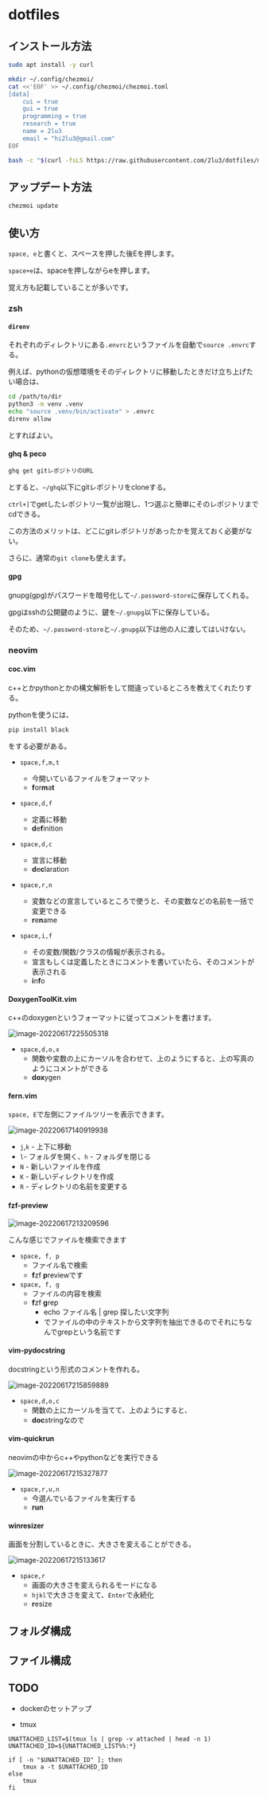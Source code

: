 # dotfiles

## インストール方法

```bash
sudo apt install -y curl
```

```bash
mkdir ~/.config/chezmoi/
cat <<'EOF' >> ~/.config/chezmoi/chezmoi.toml
[data]
    cui = true
    gui = true
    programming = true
    research = true
    name = 2lu3
    email = "hi2lu3@gmail.com"
EOF
```

```bash
bash -c "$(curl -fsLS https://raw.githubusercontent.com/2lu3/dotfiles/main/init.sh)"
```

## アップデート方法

```bash
chezmoi update
```

## 使い方

`space, e`と書くと、スペースを押した後Eを押します。

`space+e`は、spaceを押しながらeを押します。

覚え方も記載していることが多いです。

### zsh

#### `direnv`

それぞれのディレクトリにある`.envrc`というファイルを自動で`source .envrc`する。

例えば、pythonの仮想環境をそのディレクトリに移動したときだけ立ち上げたい場合は、

```bash
cd /path/to/dir
python3 -m venv .venv
echo "source .venv/bin/activate" > .envrc
direnv allow
```

とすればよい。



#### ghq & peco

```bash
ghq get gitレポジトリのURL
```

とすると、`~/ghq`以下にgitレポジトリをcloneする。

`ctrl+]`でgetしたレポジトリ一覧が出現し、1つ選ぶと簡単にそのレポジトリまでcdできる。

この方法のメリットは、どこにgitレポジトリがあったかを覚えておく必要がない。

さらに、通常の`git clone`も使えます。

#### gpg

gnupg(gpg)がパスワードを暗号化して`~/.password-store`に保存してくれる。

gpgはsshの公開鍵のように、鍵を`~/.gnupg`以下に保存している。

そのため、`~/.password-store`と`~/.gnupg`以下は他の人に渡してはいけない。

#### 

### neovim

#### coc.vim

c++とかpythonとかの構文解析をして間違っているところを教えてくれたりする。

pythonを使うには、

```bash
pip install black
```

をする必要がある。

- `space,f,m,t`
  - 今開いているファイルをフォーマット
  - **f**or**m**a**t**
- `space,d,f`
  - 定義に移動
  - **d**e**f**inition
- `space,d,c`
  - 宣言に移動
  - **d**e**c**laration
- `space,r,n`
  - 変数などの宣言しているところで使うと、その変数などの名前を一括で変更できる
  - **r**e**n**ame

- `space,i,f`
  - その変数/関数/クラスの情報が表示される。
  - 宣言もしくは定義したときにコメントを書いていたら、そのコメントが表示される
  - **i**n**f**o

#### DoxygenToolKit.vim

c++のdoxygenというフォーマットに従ってコメントを書けます。

![image-20220617225505318](images/ReadMe/image-20220617225505318.png)

- `space,d,o,x`
  - 関数や変数の上にカーソルを合わせて、上のようにすると、上の写真のようにコメントができる
  - **dox**ygen

#### fern.vim

`space, E`で左側にファイルツリーを表示できます。

![image-20220617140919938](images/ReadMe/image-20220617140919938.png)

- `j`,`k` - 上下に移動
- `l`- フォルダを開く、`h` - フォルダを閉じる
- `N` - 新しいファイルを作成
- `K` - 新しいディレクトリを作成
- `R` - ディレクトリの名前を変更する

#### fzf-preview

![image-20220617213209596](images/ReadMe/image-20220617213209596.png)

こんな感じでファイルを検索できます

- `space, f, p`
  - ファイル名で検索
  - **f**zf **p**reviewです
- `space, f, g`
  - ファイルの内容を検索
  - **f**zf **g**rep
    - echo ファイル名 | grep 探したい文字列
    - でファイルの中のテキストから文字列を抽出できるのでそれにちなんでgrepという名前です

#### vim-pydocstring

docstringという形式のコメントを作れる。

![image-20220617215859889](images/ReadMe/image-20220617215859889.png)

- `space,d,o,c`
  - 関数の上にカーソルを当てて、上のようにすると、
  - **doc**stringなので

#### vim-quickrun

neovimの中からc++やpythonなどを実行できる

![image-20220617215327877](images/ReadMe/image-20220617215327877.png)

- `space,r,u,n`
  - 今選んでいるファイルを実行する
  - **run**


#### winresizer

画面を分割しているときに、大きさを変えることができる。

![image-20220617215133617](images/ReadMe/image-20220617215133617.png)

- `space,r`
  - 画面の大きさを変えられるモードになる
  - `hjkl`で大きさを変えて、`Enter`で永続化
  - **r**esize

## フォルダ構成

## ファイル構成

## TODO

- dockerのセットアップ

- tmux

```
UNATTACHED_LIST=$(tmux ls | grep -v attached | head -n 1)
UNATTACHED_ID=${UNATTACHED_LIST%%:*}

if [ -n "$UNATTACHED_ID" ]; then
    tmux a -t $UNATTACHED_ID
else
    tmux
fi
```

